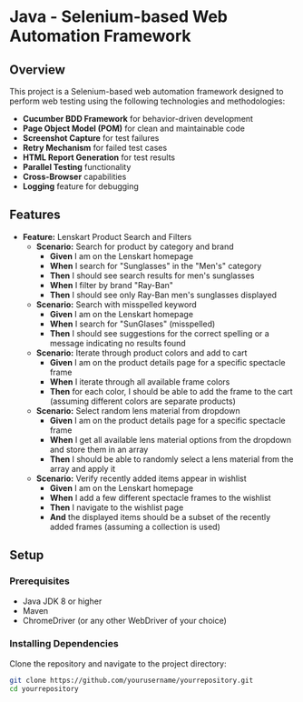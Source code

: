 # Java - Selenium-based Web Automation Framework

## Overview
This project is a Selenium-based web automation framework designed to perform web testing using the following technologies and methodologies:
- **Cucumber BDD Framework** for behavior-driven development
- **Page Object Model (POM)** for clean and maintainable code
- **Screenshot Capture** for test failures
- **Retry Mechanism** for failed test cases
- **HTML Report Generation** for test results
- **Parallel Testing** functionality
- **Cross-Browser** capabilities
- **Logging** feature for debugging

## Features
- **Feature:** Lenskart Product Search and Filters
  - **Scenario:** Search for product by category and brand
    - **Given** I am on the Lenskart homepage
    - **When** I search for "Sunglasses" in the "Men's" category
    - **Then** I should see search results for men's sunglasses
    - **When** I filter by brand "Ray-Ban"
    - **Then** I should see only Ray-Ban men's sunglasses displayed
  - **Scenario:** Search with misspelled keyword
    - **Given** I am on the Lenskart homepage
    - **When** I search for "SunGlases" (misspelled)
    - **Then** I should see suggestions for the correct spelling or a message indicating no results found
  - **Scenario:** Iterate through product colors and add to cart
    - **Given** I am on the product details page for a specific spectacle frame
    - **When** I iterate through all available frame colors
    - **Then** for each color, I should be able to add the frame to the cart (assuming different colors are separate products)
  - **Scenario:** Select random lens material from dropdown
    - **Given** I am on the product details page for a specific spectacle frame
    - **When** I get all available lens material options from the dropdown and store them in an array
    - **Then** I should be able to randomly select a lens material from the array and apply it
  - **Scenario:** Verify recently added items appear in wishlist
    - **Given** I am on the Lenskart homepage
    - **When** I add a few different spectacle frames to the wishlist
    - **Then** I navigate to the wishlist page
    - **And** the displayed items should be a subset of the recently added frames (assuming a collection is used)

## Setup

### Prerequisites
- Java JDK 8 or higher
- Maven
- ChromeDriver (or any other WebDriver of your choice)

### Installing Dependencies
Clone the repository and navigate to the project directory:
```sh
git clone https://github.com/yourusername/yourrepository.git
cd yourrepository
